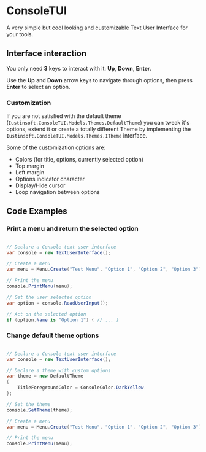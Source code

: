 # ConsoleTUI
A very simple but cool looking and customizable Text User Interface for your tools.

## Interface interaction

You only need **3** keys to interact with it: **Up**, **Down**, **Enter**.

Use the **Up** and **Down** arrow keys to navigate through options, then press **Enter** to select an option.

### Customization

If you are not satisfied with the default theme (```Iustinsoft.ConsoleTUI.Models.Themes.DefaultTheme```) you can tweak it's options, extend it or create a totally different Theme by implementing the ```Iustinsoft.ConsoleTUI.Models.Themes.ITheme``` interface.

Some of the customization options are:
- Colors (for title, options, currently selected option)
- Top margin
- Left margin
- Options indicator character
- Display/Hide cursor
- Loop navigation between options

## Code Examples

### Print a menu and return the selected option
```c#

// Declare a Console text user interface
var console = new TextUserInterface();

// Create a menu
var menu = Menu.Create("Test Menu", "Option 1", "Option 2", "Option 3");

// Print the menu
console.PrintMenu(menu);

// Get the user selected option
var option = console.ReadUserInput();

// Act on the selected option
if (option.Name is "Option 1") { // ... }

```

### Change default theme options
```c#

// Declare a Console text user interface
var console = new TextUserInterface();

// Declare a theme with custom options
var theme = new DefaultTheme
{
    TitleForegroundColor = ConsoleColor.DarkYellow
};

// Set the theme
console.SetTheme(theme);

// Create a menu
var menu = Menu.Create("Test Menu", "Option 1", "Option 2", "Option 3");

// Print the menu
console.PrintMenu(menu);

```

